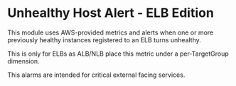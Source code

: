 # Unhealthy Host Alert - ELB Edition

This module uses AWS-provided metrics and alerts when one or more previously
healthy instances registered to an ELB turns unhealthy.

This is only for ELBs as ALB/NLB place this metric under a per-TargetGroup
dimension.

This alarms are intended for critical external facing services.
